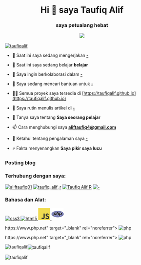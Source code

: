 

<!-- <p align="center"><a href="https://taufiqalif.github.io" target="_blank"><img src="https://github.com/taufiqalif/Lab8Web/blob/master/img/taufiq.png" width="400"></a></p> -->


<h1 align="center">Hi 👋 saya Taufiq Alif</h1>
<h3 align="center">saya petualang hebat</h3>

<!-- <p align="left"> <img src="https:// komarev.com/ghpvc/?username=taufiqalif&label=Profile%20views&color=0e75b6&style=flat" alt="taufiqalif" /> </p> -->

<p align="center"><a href="https://taufiqalif.github.io" target="_blank"><img src="https://github.com/taufiqalif/Lab8Web/blob/master/img/taufiq.png" width="400"></a></p>

<p align="left"> <a href="https://github.com /ryo-ma/github-profile-trophy"><img src="https://github-profile-trophy.vercel.app/?username=taufiqalif" alt="taufiqalif" /></a> </p >

- 🔭 Saat ini saya sedang mengerjakan [-](-)

- 🌱 Saat ini saya sedang belajar **belajar**

- 👯 Saya ingin berkolaborasi dalam [-](-)

- 🤝 Saya sedang mencari bantuan untuk [-](-)

- 👨‍💻 Semua proyek saya tersedia di [https://taufiqalif.github.io](https://taufiqalif.github.io)

- 📝 Saya rutin menulis artikel di [-]( -)

- 💬 Tanya saya tentang **Saya seorang pelajar**

- 📫 Cara menghubungi saya **aliftaufiq4@gmail.com**

- 📄 Ketahui tentang pengalaman saya [-](-)

- ⚡ Fakta menyenangkan **Saya pikir saya lucu**

### Posting blog
<!-- BLOG-POST-LIST:MULAI -->
<!-- BLOG-POST-LIST:END -->

<h3 align="left">Terhubung dengan saya: </h3>
<p align="left">
<a href="https://twitter.com/aliftaufiq01" target="blank"><img align="center" src="https://raw.githubusercontent .com/rahuldkjain/github-profile-readme-generator/master/src/images/icons/Social/twitter.svg" alt="aliftaufiq01" height="30" width="40" /></a>
<a href="https://instagram.com/taufiq_alif_r" target="blank"><img align="center" src="https://raw.githubusercontent.com/rahuldkjain/github-profile-readme-generator /master/src/images/icons/Social/instagram.svg" alt="taufiq_alif_r" height="30" width="40" /></a>
<a href="https://discord.gg/Taufiq Alif R" target="blank"><img align="center" src="https://raw.githubusercontent.com/rahuldkjain/github-profile-readme-generator/master/src/images/icons/Social/discord .svg" alt="Taufiq Alif R" height="30" width="40" /></a>
<a href="/-" target="blank"><img align="center" src=" https://raw.githubusercontent.com/rahuldkjain/github-profile-readme-generator/master/src/images/icons/Social/rss.svg" alt="-" height="30" width="40" /></a>
</p >

<h3 align="left">Bahasa dan Alat:</h3>
<p align="left"> <a href="https://www.w3schools.com/css/" target="_blank" rel="noreferrer"> <img src="https://raw.githubusercontent. com/devicons/devicon/master/icons/css3/css3-original-wordmark.svg" alt="css3" width="40" height="40"/> </a> <a href="https:// www.w3.org/html/" target="_blank" rel="noreferrer"> <img src="https://raw.githubusercontent.com/devicons/devicon/master/icons/html5/html5-original-wordmark .svg" alt="html5" width="40" height="40"/> </a> <a href="https://developer.mozilla.org/en-US/docs/Web/JavaScript" target ="_blank" rel="noreferrer"> <img src="https://raw.githubusercontent.com/devicons/devicon/master/icons/javascript/javascript-original.svg" alt="javascript" width="40" height="40"/ > </a> <a href="https://www.php.net" target="_blank" rel="noreferrer"> <img src="https://raw.githubusercontent.com/devicons/devicon/ master/icons/php/php-original.svg" alt="php" width="40" height="40"/> </a> </p>https://www.php.net" target="_blank" rel="noreferrer"> <img src="https://raw.githubusercontent.com/devicons/devicon/master/icons/php/php-original. svg" alt="php" width="40" height="40"/> </a> </p>https://www.php.net" target="_blank" rel="noreferrer"> <img src="https://raw.githubusercontent.com/devicons/devicon/master/icons/php/php-original. svg" alt="php" width="40" height="40"/> </a> </p>

<p><img align="left" src="https://github-readme-stats.vercel.app/api/top-langs?username=taufiqalif&show_icons=true&locale=en&layout=compact" alt="taufiqalif" /> </p>

<p> <img align="center" src="https://github-readme-stats.vercel.app/api?username=taufiqalif&show_icons=true&locale=en" alt="taufiqalif" /> </p>

<p><img align="center" src="https://github-readme-streak-stats.herokuapp.com/?user=taufiqalif&" alt="taufiqalif" /></p>

